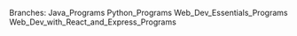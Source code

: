 Branches:
  Java_Programs
  Python_Programs
  Web_Dev_Essentials_Programs
  Web_Dev_with_React_and_Express_Programs
